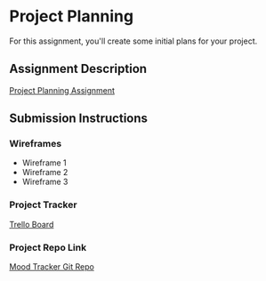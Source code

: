 # Project Planning
For this assignment, you'll create some initial plans for your project.

## Assignment Description
[Project Planning Assignment](https://education.launchcode.org/liftoff/modules/assignments/project-planning)

## Submission Instructions

### Wireframes

<ul>
  <li img src="https://user-images.githubusercontent.com/74882713/116912770-490c6200-ac0e-11eb-9104-7e9e065d1070.jpg">Wireframe 1</li>
  <li img src="https://user-images.githubusercontent.com/74882713/116912797-50337000-ac0e-11eb-989b-f032794deebe.jpg">Wireframe 2</li>
  <li img src="https://user-images.githubusercontent.com/74882713/116913044-9dafdd00-ac0e-11eb-9751-bc56ecfe97d3.jpg">Wireframe 3</li>
</ul>

### Project Tracker

<a href="https://trello.com/b/cHXF9nqh/task-tracking">Trello Board</a>

### Project Repo Link

<a href="https://github.com/cpetroski/MoodTracker">Mood Tracker Git Repo</a>
